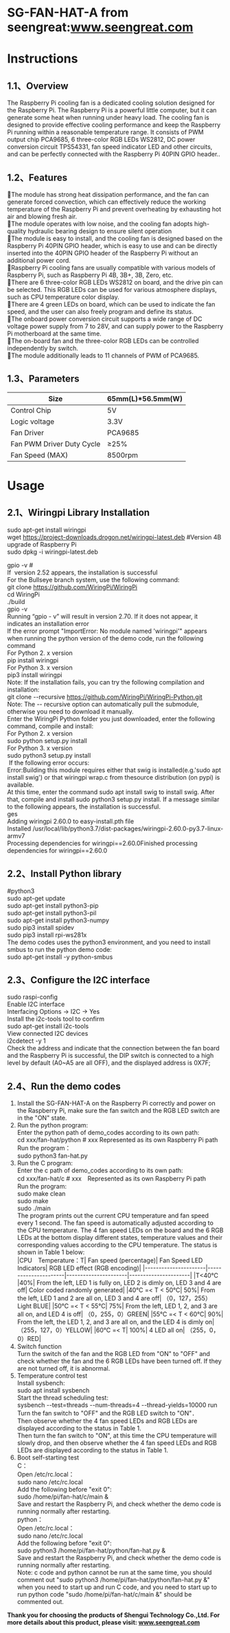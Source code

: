 SG-FAN-HAT-A from seengreat:www.seengreat.com
 =======================================
# Instructions
## 1.1、Overview
The Raspberry Pi cooling fan is a dedicated cooling solution designed for the Raspberry Pi. The Raspberry Pi is a powerful little computer, but it can generate some heat when running under heavy load. The cooling fan is designed to provide effective cooling performance and keep the Raspberry Pi running within a reasonable temperature range. It consists of PWM output chip PCA9685, 6 three-color RGB LEDs WS2812, DC power conversion circuit TPS54331, fan speed indicator LED and other circuits, and can be perfectly connected with the Raspberry Pi 40PIN GPIO header..<br>
## 1.2、Features
The module has strong heat dissipation performance, and the fan can generate forced convection, which can effectively reduce the working temperature of the Raspberry Pi and prevent overheating by exhausting hot air and blowing fresh air.<br>
The module operates with low noise, and the cooling fan adopts high-quality hydraulic bearing design to ensure silent operation <br>
The module is easy to install, and the cooling fan is designed based on the Raspberry Pi 40PIN GPIO header, which is easy to use and can be directly inserted into the 40PIN GPIO header of the Raspberry Pi without an additional power cord.<br>
Raspberry Pi cooling fans are usually compatible with various models of Raspberry Pi, such as Raspberry Pi 4B, 3B+, 3B, Zero, etc.<br>
There are 6 three-color RGB LEDs WS2812 on board, and the drive pin can be selected. This RGB LEDs can be used for various atmosphere displays, such as CPU temperature color display.<br>
There are 4 green LEDs on board, which can be used to indicate the fan speed, and the user can also freely program and define its status.<br>
The onboard power conversion circuit supports a wide range of DC voltage power supply from 7 to 28V, and can supply power to the Raspberry Pi motherboard at the same time.<br>
The on-board fan and the three-color RGB LEDs can be controlled independently  by switch.<br>
The module additionally leads to 11 channels of PWM of PCA9685.<br>
## 1.3、Parameters
|Size	|65mm(L)*56.5mm(W)	|
|----------------------|----------------------|
|Control Chip	|5V	|
|Logic voltage	|3.3V	|
|Fan Driver	|PCA9685	|
|Fan PWM Driver Duty Cycle	|≥25%	|
|Fan Speed (MAX)	|8500rpm	|

# Usage
## 2.1、Wiringpi Library Installation
sudo apt-get install wiringpi<br>
wget https://project-downloads.drogon.net/wiringpi-latest.deb #Version 4B upgrade of Raspberry Pi<br>
sudo dpkg -i wiringpi-latest.deb<br>

gpio -v #<br>
If  version 2.52 appears, the installation is successful<br>
For the Bullseye branch system, use the following command:<br>
git clone https://github.com/WiringPi/WiringPi<br>
cd WiringPi<br>
./build<br>
gpio -v<br>
Running “gpio - v” will result in version 2.70. If it does not appear, it indicates an installation error<br>
If the error prompt "ImportError: No module named 'wiringpi'" appears when running the python version of the demo code, run the following command<br>
For Python 2. x version<br>
pip install wiringpi<br>
For Python 3. x version <br>
pip3 install wiringpi<br>
Note: If the installation fails, you can try the following compilation and installation:<br>
git clone --recursive https://github.com/WiringPi/WiringPi-Python.git<br>
Note: The -- recursive option can automatically pull the submodule, otherwise you need to download it manually.<br>
Enter the WiringPi Python folder you just downloaded, enter the following command, compile and install:<br>
For Python 2. x version<br>
sudo python setup.py install<br>
For Python 3. x version<br>
sudo python3 setup.py install<br>
 If the following error occurs: <br>
Error:Building this module requires either that swig is installed(e.g.'sudo apt install swig') or that wiringpi wrap.c from thesource distribution (on pypi) is available.<br>
At this time, enter the command sudo apt install swig to install swig. After that, compile and install sudo python3 setup.py install. If a message similar to the following appears, the installation is successful.<br>
ges<br>
Adding wiringpi 2.60.0 to easy-install.pth file<br>
Installed /usr/local/lib/python3.7/dist-packages/wiringpi-2.60.0-py3.7-linux-armv7<br>
Processing dependencies for wiringpi==2.60.0Finished processing dependencies for wiringpi==2.60.0<br>
## 2.2、Install Python library
#python3<br>
sudo apt-get update<br>
sudo apt-get install python3-pip<br>
sudo apt-get install python3-pil<br>
sudo apt-get install python3-numpy<br>
sudo pip3 install spidev <br>
sudo pip3 install rpi-ws281x<br>
The demo codes uses the python3 environment, and you need to install smbus to run the python demo code:<br>
sudo apt-get install -y python-smbus<br>
## 2.3、Configure the I2C interface
sudo raspi-config<br>
Enable I2C interface<br>
Interfacing Options -> I2C -> Yes <br>
Install the i2c-tools tool to confirm<br>
sudo apt-get install i2c-tools<br>
View connected I2C devices<br>
i2cdetect -y 1<br>
Check the address and indicate that the connection between the fan board and the Raspberry Pi is successful, the DIP switch is connected to a high level by default (A0~A5 are all OFF), and the displayed address is 0X7F;<br>
## 2.4、Run the demo codes
1) Install the SG-FAN-HAT-A on the Raspberry Pi correctly and power on the Raspberry Pi, make sure the fan switch and the RGB LED switch are in the "ON" state.<br>
2) Run the python program:<br>
Enter the python path of demo_codes according to its own path:<br>
cd xxx/fan-hat/python  # xxx Represented as its own Raspberry Pi path<br>
Run the program：<br>
sudo python3 fan-hat.py<br>
3) Run the C program:<br>
Enter the c path of demo_codes according to its own path:<br>
cd xxx/fan-hat/c  # xxx　Represented as its own Raspberry Pi path<br>
Run the program:<br>
sudo make clean<br>
sudo make <br>
sudo ./main<br>
The program prints out the current CPU temperature and fan speed every 1 second. The fan speed is automatically adjusted according to the CPU temperature. The 4 fan speed LEDs on the board and the 6 RGB LEDs at the bottom display different states, temperature values and their corresponding values according to the CPU temperature. The status is shown in Table 1 below:<br>
|CPU　Temperature：T|	Fan speed (percentage)|	Fan Speed LED Indicators|	RGB LED effect (RGB encoding)|
|----------------------|----------------------|----------------------|----------------------|
|T<40℃	|40%|	From the left, LED 1 is fully on, LED 2 is dimly on, LED 3 and 4 are off|	Color coded randomly generated|
|40℃ =< T < 50℃|	50%|	From the left, LED 1 and 2 are all on, LED 3 and 4 are off|	（0，127，255）Light BLUE|
|50℃ =< T < 55℃|	75%|	From the left, LED 1, 2, and 3 are all on, and LED 4 is off|	（0，255，0）GREEN|
|55℃ =< T < 60℃|	90%|	From the left, the LED 1, 2, and 3 are all on, and the LED 4 is dimly on|	（255，127，0）YELLOW|
|60℃ =< T|	100%|	4 LED all on|	（255，0，0）RED|
4) Switch function<br>
Turn the switch of the fan and the RGB LED from "ON" to "OFF" and check whether the fan and the 6 RGB LEDs have been turned off. If they are not turned off, it is abnormal.<br>
5) Temperature control test<br>
Install sysbench:<br>
sudo apt install sysbench<br>
Start the thread scheduling test:<br>
sysbench --test=threads --num-threads=4 --thread-yields=10000 run<br>
Turn the fan switch to "OFF" and the RGB LED switch to "ON"．<br>
Then observe whether the 4 fan speed LEDs and RGB LEDs are displayed according to the status in Table 1. <br>
   Then turn the fan switch to "ON", at this time the CPU temperature will slowly drop, and then observe whether the 4 fan speed LEDs and RGB LEDs are displayed according to the status in Table 1.<br>
6) Boot self-starting test<br>
  C：<br>
Open /etc/rc.local：<br>
sudo nano /etc/rc.local<br>
Add the following before "exit 0":<br>
sudo /home/pi/fan-hat/c/main &  <br>
Save and restart the Raspberry Pi, and check whether the demo code is running normally after restarting.<br>
  python：<br>
Open /etc/rc.local：<br>
sudo nano /etc/rc.local<br>
Add the following before "exit 0":<br>
sudo python3 /home/pi/fan-hat/python/fan-hat.py &<br>
Save and restart the Raspberry Pi, and check whether the demo code is running normally after restarting.<br>
  Note: c code and python cannot be run at the same time, you should comment out "sudo python3 /home/pi/fan-hat/python/fan-hat.py &" when you need to start up and run C code, and you need to start up to run python code "sudo /home/pi/fan-hat/c/main &" should be commented out.<br>

__Thank you for choosing the products of Shengui Technology Co.,Ltd. For more details about this product, please visit:
www.seengreat.com__

